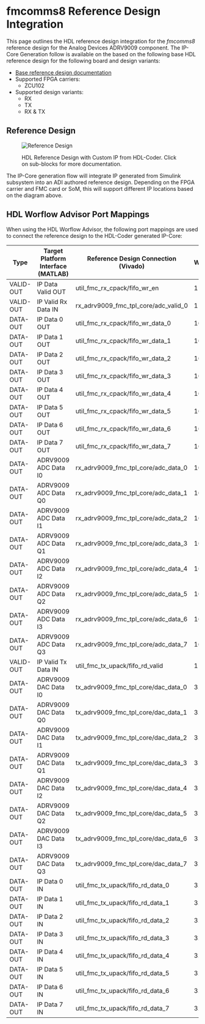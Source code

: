 


# fmcomms8 Reference Design Integration

This page outlines the HDL reference design integration for the *fmcomms8* reference design for the Analog Devices
ADRV9009 component. The IP-Core Generation follow is available on the based on the following base HDL reference design for the following board and design variants: 

- [Base reference design documentation]()
- Supported FPGA carriers:
    - ZCU102
- Supported design variants:
    - RX
    - TX
    - RX & TX

## Reference Design

<figure markdown>
  
  ![Reference Design](../assets/rd_jesd_custom.svg)
  
  <figcaption>HDL Reference Design with Custom IP from HDL-Coder. Click on sub-blocks for more documentation.</figcaption>
</figure>
The IP-Core generation flow will integrate IP generated from Simulink subsystem into an ADI authored reference design. Depending on the FPGA carrier and FMC card or SoM, this will support different IP locations based on the diagram above.

## HDL Worflow Advisor Port Mappings

When using the HDL Worflow Advisor, the following port mappings are used to connect the reference design to the HDL-Coder generated IP-Core:

| Type | Target Platform Interface (MATLAB) | Reference Design Connection (Vivado) | Width | Reference Design Variant |
| ---- | ------------------------ | --------------------------- | ----- | ----------- |
| VALID-OUT | IP Data Valid OUT | util_fmc_rx_cpack/fifo_wr_en | 1 | RX |
| VALID-OUT | IP Valid Rx Data IN | rx_adrv9009_fmc_tpl_core/adc_valid_0 | 1 | RX |
| DATA-OUT | IP Data 0 OUT | util_fmc_rx_cpack/fifo_wr_data_0 | 16 | RX |
| DATA-OUT | IP Data 1 OUT | util_fmc_rx_cpack/fifo_wr_data_1 | 16 | RX |
| DATA-OUT | IP Data 2 OUT | util_fmc_rx_cpack/fifo_wr_data_2 | 16 | RX |
| DATA-OUT | IP Data 3 OUT | util_fmc_rx_cpack/fifo_wr_data_3 | 16 | RX |
| DATA-OUT | IP Data 4 OUT | util_fmc_rx_cpack/fifo_wr_data_4 | 16 | RX |
| DATA-OUT | IP Data 5 OUT | util_fmc_rx_cpack/fifo_wr_data_5 | 16 | RX |
| DATA-OUT | IP Data 6 OUT | util_fmc_rx_cpack/fifo_wr_data_6 | 16 | RX |
| DATA-OUT | IP Data 7 OUT | util_fmc_rx_cpack/fifo_wr_data_7 | 16 | RX |
| DATA-OUT | ADRV9009 ADC Data I0 | rx_adrv9009_fmc_tpl_core/adc_data_0 | 16 | RX |
| DATA-OUT | ADRV9009 ADC Data Q0 | rx_adrv9009_fmc_tpl_core/adc_data_1 | 16 | RX |
| DATA-OUT | ADRV9009 ADC Data I1 | rx_adrv9009_fmc_tpl_core/adc_data_2 | 16 | RX |
| DATA-OUT | ADRV9009 ADC Data Q1 | rx_adrv9009_fmc_tpl_core/adc_data_3 | 16 | RX |
| DATA-OUT | ADRV9009 ADC Data I2 | rx_adrv9009_fmc_tpl_core/adc_data_4 | 16 | RX |
| DATA-OUT | ADRV9009 ADC Data Q2 | rx_adrv9009_fmc_tpl_core/adc_data_5 | 16 | RX |
| DATA-OUT | ADRV9009 ADC Data I3 | rx_adrv9009_fmc_tpl_core/adc_data_6 | 16 | RX |
| DATA-OUT | ADRV9009 ADC Data Q3 | rx_adrv9009_fmc_tpl_core/adc_data_7 | 16 | RX |
| VALID-OUT | IP Valid Tx Data IN | util_fmc_tx_upack/fifo_rd_valid | 1 | TX |
| DATA-OUT | ADRV9009 DAC Data I0 | tx_adrv9009_fmc_tpl_core/dac_data_0 | 32 | TX |
| DATA-OUT | ADRV9009 DAC Data Q0 | tx_adrv9009_fmc_tpl_core/dac_data_1 | 32 | TX |
| DATA-OUT | ADRV9009 DAC Data I1 | tx_adrv9009_fmc_tpl_core/dac_data_2 | 32 | TX |
| DATA-OUT | ADRV9009 DAC Data Q1 | tx_adrv9009_fmc_tpl_core/dac_data_3 | 32 | TX |
| DATA-OUT | ADRV9009 DAC Data I2 | tx_adrv9009_fmc_tpl_core/dac_data_4 | 32 | TX |
| DATA-OUT | ADRV9009 DAC Data Q2 | tx_adrv9009_fmc_tpl_core/dac_data_5 | 32 | TX |
| DATA-OUT | ADRV9009 DAC Data I3 | tx_adrv9009_fmc_tpl_core/dac_data_6 | 32 | TX |
| DATA-OUT | ADRV9009 DAC Data Q3 | tx_adrv9009_fmc_tpl_core/dac_data_7 | 32 | TX |
| DATA-OUT | IP Data 0 IN | util_fmc_tx_upack/fifo_rd_data_0 | 32 | TX |
| DATA-OUT | IP Data 1 IN | util_fmc_tx_upack/fifo_rd_data_1 | 32 | TX |
| DATA-OUT | IP Data 2 IN | util_fmc_tx_upack/fifo_rd_data_2 | 32 | TX |
| DATA-OUT | IP Data 3 IN | util_fmc_tx_upack/fifo_rd_data_3 | 32 | TX |
| DATA-OUT | IP Data 4 IN | util_fmc_tx_upack/fifo_rd_data_4 | 32 | TX |
| DATA-OUT | IP Data 5 IN | util_fmc_tx_upack/fifo_rd_data_5 | 32 | TX |
| DATA-OUT | IP Data 6 IN | util_fmc_tx_upack/fifo_rd_data_6 | 32 | TX |
| DATA-OUT | IP Data 7 IN | util_fmc_tx_upack/fifo_rd_data_7 | 32 | TX |

